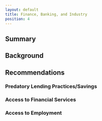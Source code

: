 ```yaml
---
layout: default
title: Finance, Banking, and Industry
position: 4
---
```

## Summary
## Background
## Recommendations
### Predatory Lending Practices/Savings
### Access to Financial Services
### Access to Employment
